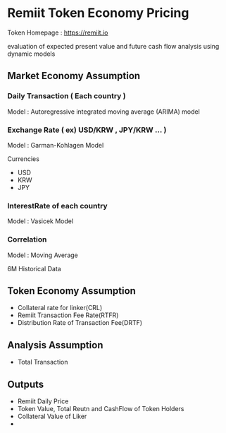 # Remiit Token Economy Pricing
Token Homepage : <https://remiit.io>

evaluation of expected present value and future cash flow analysis using dynamic models


## Market Economy Assumption 
### Daily Transaction ( Each country )

Model : Autoregressive integrated moving average (ARIMA) model

### Exchange Rate ( ex) USD/KRW , JPY/KRW ... )

Model : Garman-Kohlagen Model

Currencies 
* USD
* KRW
* JPY


### InterestRate of each country

Model : Vasicek Model

### Correlation

Model : Moving Average 

6M Historical Data

## Token Economy Assumption
* Collateral rate for linker(CRL)
* Remiit Transaction Fee Rate(RTFR)
* Distribution Rate of Transaction Fee(DRTF)

## Analysis Assumption
* Total Transaction

## Outputs
* Remiit Daily Price
* Token Value, Total Reutn and CashFlow of Token Holders
* Collateral Value of Liker
*
